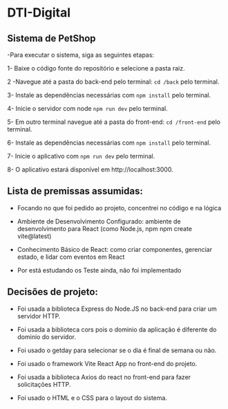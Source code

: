 # DTI-Digital

## Sistema de PetShop  

-Para executar o sistema, siga as seguintes etapas:

1- Baixe o código fonte do repositório e selecione a pasta raiz.

2 -Navegue até a pasta do back-end pelo terminal: `cd /back` pelo terminal.

3- Instale as dependências necessárias com `npm install` pelo terminal.

4- Inicie o servidor com node `npm run dev` pelo terminal.

5- Em outro terminal navegue até a pasta do front-end: `cd /front-end` pelo terminal.

6- Instale as dependências necessárias com `npm install` pelo terminal.

7- Inicie o aplicativo com `npm run dev` pelo terminal.

8- O aplicativo estará disponível em http://localhost:3000.

 ## Lista de premissas assumidas:
- Focando no que foi pedido ao projeto, concentrei no código e na lógica
  
- Ambiente de Desenvolvimento Configurado: ambiente de desenvolvimento para React (como Node.js, npm npm create vite@latest)

- Conhecimento Básico de React: como criar componentes, gerenciar estado, e lidar com eventos em React
  
- Por está estudando os Teste ainda, não foi implementado



## Decisões de projeto: 

- Foi usada a biblioteca Express do Node.JS no back-end para criar um servidor HTTP.

- Foi usada a biblioteca cors pois o dominio da aplicação é diferente do dominio do servidor.

- Foi usado o getday para selecionar se o dia é final de semana ou não.

- Foi usado o framework Vite React App no front-end do projeto.

- Foi usada a biblioteca Axios do react no front-end para fazer solicitações HTTP.

- Foi usado o HTML e o CSS para o layout do sistema.
